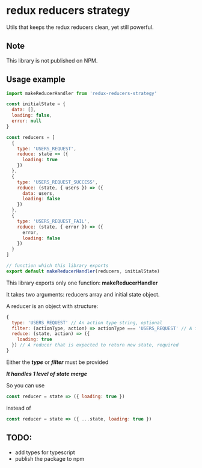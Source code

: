# redux reducers strategy

Utils that keeps the redux reducers clean, yet still powerful.

## Note

This library is not published on NPM.

## Usage example

```js
import makeReducerHandler from 'redux-reducers-strategy'

const initialState = {
  data: [],
  loading: false,
  error: null
}

const reducers = [
  {
    type: 'USERS_REQUEST',
    reduce: state => ({
      loading: true
    })
  },
  {
    type: 'USERS_REQUEST_SUCCESS',
    reduce: (state, { users }) => ({
      data: users,
      loading: false
    })
  },
  {
    type: 'USERS_REQUEST_FAIL',
    reduce: (state, { error }) => ({
      error,
      loading: false
    })
  }
]

// function which this library exports
export default makeReducerHandler(reducers, initialState)
```

This library exports only one function: **makeReducerHandler**

It takes two arguments: reducers array and initial state object.

A reducer is an object with structure:

```js
{
  type: 'USERS_REQUEST' // An action type string, optional
  filter: (actionType, action) => actionType === 'USERS_REQUEST' // A function that should return boolean. Used for alternate filtering, optional
  reduce: (state, action) => ({
    loading: true
  }) // A reducer that is expected to return new state, required
}
```

Either the **_type_** or **_filter_** must be provided

**_It handles 1 level of state merge_**

So you can use

```js
const reducer = state => ({ loading: true })
```

instead of

```js
const reducer = state => ({ ...state, loading: true })
```

## TODO:
 - add types for typescript
 - publish the package to npm
